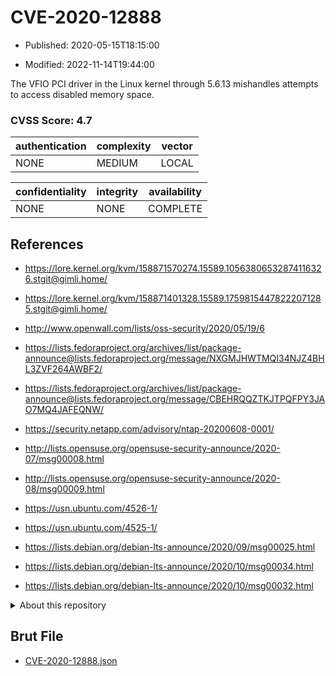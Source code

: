 # CVE-2020-12888

- Published: 2020-05-15T18:15:00

- Modified: 2022-11-14T19:44:00

The VFIO PCI driver in the Linux kernel through 5.6.13 mishandles attempts to access disabled memory space.

### CVSS Score: **4.7**

| authentication | complexity | vector |
| --- | --- | --- |
| NONE | MEDIUM | LOCAL |

| confidentiality | integrity | availability |
| --- | --- | --- |
| NONE | NONE | COMPLETE |

## References

* https://lore.kernel.org/kvm/158871570274.15589.10563806532874116326.stgit@gimli.home/

* https://lore.kernel.org/kvm/158871401328.15589.17598154478222071285.stgit@gimli.home/

* http://www.openwall.com/lists/oss-security/2020/05/19/6

* https://lists.fedoraproject.org/archives/list/package-announce@lists.fedoraproject.org/message/NXGMJHWTMQI34NJZ4BHL3ZVF264AWBF2/

* https://lists.fedoraproject.org/archives/list/package-announce@lists.fedoraproject.org/message/CBEHRQQZTKJTPQFPY3JAO7MQ4JAFEQNW/

* https://security.netapp.com/advisory/ntap-20200608-0001/

* http://lists.opensuse.org/opensuse-security-announce/2020-07/msg00008.html

* http://lists.opensuse.org/opensuse-security-announce/2020-08/msg00009.html

* https://usn.ubuntu.com/4526-1/

* https://usn.ubuntu.com/4525-1/

* https://lists.debian.org/debian-lts-announce/2020/09/msg00025.html

* https://lists.debian.org/debian-lts-announce/2020/10/msg00034.html

* https://lists.debian.org/debian-lts-announce/2020/10/msg00032.html

<details>
<summary>About this repository</summary> 

  This repository is part of the project [Live Hack CVE](https://github.com/Live-Hack-CVE). Main website can be found [www.live-hack.org](https://www.live-hack.org) 
  
  Made by [Sn0wAlice](https://github.com/Sn0wAlice) for the people that care about security and need to have a feed of the latest CVEs. Hope you enjoy it, don't forget to star the repo and follow me on [Twitter](https://twitter.com/Sn0wAlice) and [Github](https://github.com/Sn0wAlice). And that is my [personnal website](https://www.alice-snow.me/)

  - [Home Page](https://github.com/Live-Hack-CVE)
  - [Framework](https://github.com/Live-Hack-CVE/cve-framework)
  - [CVE database](https://github.com/Live-Hack-CVE/full_database)
  - [Changelog](https://github.com/Live-Hack-CVE/Changelog)
</details>

## Brut File

* [CVE-2020-12888.json](https://raw.githubusercontent.com/Live-Hack-CVE/full_database/main/cves/2020/CVE-2020-12888.json)

